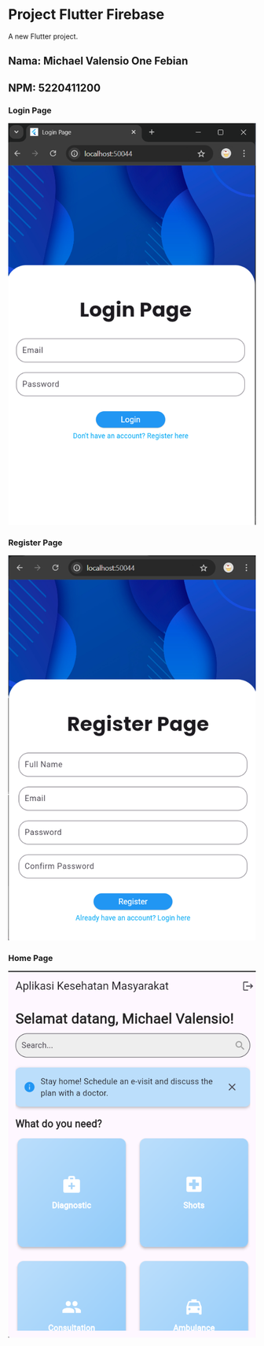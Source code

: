 # Project Flutter Firebase

A new Flutter project.

## Nama: Michael Valensio One Febian
## NPM: 5220411200



### Login Page
![Login Page](https://raw.githubusercontent.com/dulcoon/flutter-firebase/foto/LoginPage.png)

### Register Page
![Login Page](https://raw.githubusercontent.com/dulcoon/flutter-firebase/foto/RegisterPage.png)


### Home Page
![Login Page](https://raw.githubusercontent.com/dulcoon/flutter-firebase/foto/HomePage.png)
